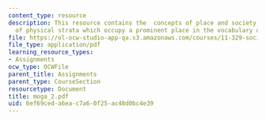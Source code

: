 ```yaml
---
content_type: resource
description: This resource contains the  concepts of place and society, and the metaphor
  of physical strata which occupy a prominent place in the vocabulary of social differences.
file: https://ol-ocw-studio-app-qa.s3.amazonaws.com/courses/11-329-social-theory-and-the-city-fall-2005/6ef69ceda6eac7a60f25ac48d0bc4e39_moga_2.pdf
file_type: application/pdf
learning_resource_types:
- Assignments
ocw_type: OCWFile
parent_title: Assignments
parent_type: CourseSection
resourcetype: Document
title: moga_2.pdf
uid: 6ef69ced-a6ea-c7a6-0f25-ac48d0bc4e39
---
```

